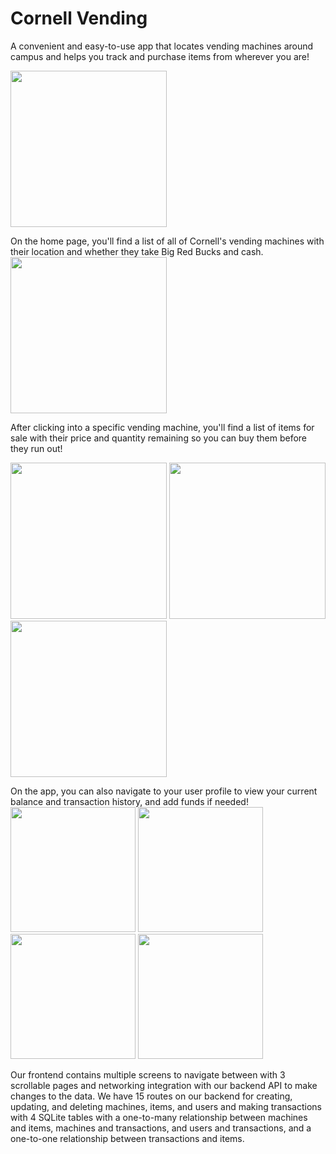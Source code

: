 # Cornell Vending  
A convenient and easy-to-use app that locates vending machines around campus and helps you track and purchase items from wherever you are!  

<img src="https://github.com/justinlxiang/Vending-Machine-App/assets/40130510/e1fff88b-764a-4be3-92eb-369aa9c11c92" width = "250">  

On the home page, you'll find a list of all of Cornell's vending machines with their location and whether they take Big Red Bucks and cash.  
<img src="https://github.com/justinlxiang/Vending-Machine-App/assets/40130510/d9f32eea-fba6-45a3-9ad8-a31d78690efa" width = "250">  

  

After clicking into a specific vending machine, you'll find a list of items for sale with their price and quantity remaining so you can buy them before they run out!

<img src="https://github.com/justinlxiang/Vending-Machine-App/assets/40130510/b0f3a29a-6a17-4b87-9ff9-619c9f3d7a66" width="250">
<img src="https://github.com/justinlxiang/Vending-Machine-App/assets/40130510/07542d1b-51b6-401e-b989-2b1928b89592" width="250">
<img src="https://github.com/justinlxiang/Vending-Machine-App/assets/40130510/b1153a48-a387-4ece-b972-0590f2265d0c" width="250">    
  

  
  
On the app, you can also navigate to your user profile to view your current balance and transaction history, and add funds if needed!  
<img src="https://github.com/justinlxiang/Vending-Machine-App/assets/40130510/c70a4657-e34b-4709-a8bf-015f57961d14" width="200">
<img src="https://github.com/justinlxiang/Vending-Machine-App/assets/40130510/a2dbaafe-c782-4359-9d0f-8f3e3c0912ba" width="200">
<img src="https://github.com/justinlxiang/Vending-Machine-App/assets/40130510/46231fd6-8fc2-48fc-8665-61796c003a76" width="200">
<img src="https://github.com/justinlxiang/Vending-Machine-App/assets/40130510/fcc1a6f8-b22a-46fa-afe5-3ec048852a3e" width="200">

Our frontend contains multiple screens to navigate between with 3 scrollable pages and networking integration with our backend API to make changes to the data.
We have 15 routes on our backend for creating, updating, and deleting machines, items, and users and making transactions with 4 SQLite tables with a one-to-many relationship between machines and items, machines and transactions, and users and transactions, and a one-to-one relationship between transactions and items.
